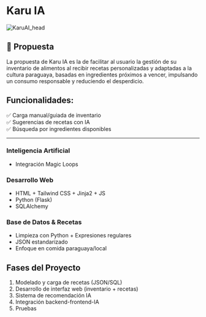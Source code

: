 # Karu IA  
![KaruAI_head](https://github.com/user-attachments/assets/8ee39701-00fe-4687-b4b5-c02df6df2a83)

  
## 🎯 **Propuesta**  
La propuesta de Karu IA es la de facilitar al usuario la gestión de su inventario de alimentos al recibir recetas personalizadas y adaptadas a la cultura paraguaya, basadas en ingredientes próximos a vencer, impulsando un consumo responsable y reduciendo el desperdicio.  

## **Funcionalidades**:  
✅ Carga manual/guiada de inventario  
✅ Sugerencias de recetas con IA  
✅ Búsqueda por ingredientes disponibles  

---

### **Inteligencia Artificial**
- Integración Magic Loops
### **Desarrollo Web**  
- HTML + Tailwind CSS + Jinja2 + JS
- Python (Flask)  
- SQLAlchemy

### **Base de Datos & Recetas**  
- Limpieza con Python + Expresiones regulares  
- JSON estandarizado 
- Enfoque en comida paraguaya/local  



## **Fases del Proyecto**  
1. Modelado y carga de recetas (JSON/SQL)  
2. Desarrollo de interfaz web (inventario + recetas)  
3. Sistema de recomendación IA  
4. Integración backend-frontend-IA  
5. Pruebas
